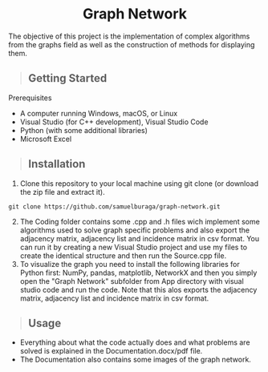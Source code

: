 <h1 align = "center"> Graph Network </h1>

The objective of this project is the implementation of complex algorithms from the graphs field as well as the construction of methods for displaying them.

>## Getting Started

Prerequisites
* A computer running Windows, macOS, or Linux
* Visual Studio (for C++ development), Visual Studio Code
* Python (with some additional libraries) 
* Microsoft Excel

>## Installation
1. Clone this repository to your local machine using git clone (or download the zip file and extract it).
```shell
git clone https://github.com/samuelburaga/graph-network.git
```
2. The Coding folder contains some .cpp and .h files wich implement some algorithms used to solve graph specific problems and also export the adjacency matrix, adjacency list and incidence matrix in csv format. You can run it by creating a new Visual Studio project and use my files to create the identical structure and then run the Source.cpp file.
3. To visualize the graph you need to install the following libraries for Python first: NumPy, pandas, matplotlib, NetworkX and then you simply open the "Graph Network" subfolder from App directory with visual studio code and run the code. Note that this alos exports the adjacency matrix, adjacency list and incidence matrix in csv format. 

>## Usage
* Everything about what the code actually does and what problems are solved is explained in the Documentation.docx/pdf file.
* The Documentation also contains some images of the graph network. 